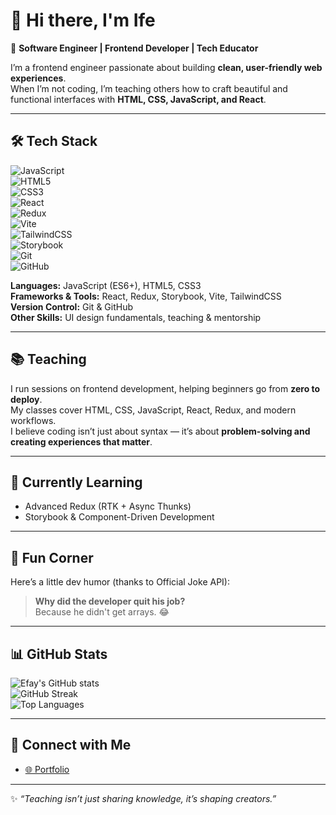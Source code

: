 # 👋 Hi there, I'm Ife  

🚀 **Software Engineer | Frontend Developer | Tech Educator**  

I’m a frontend engineer passionate about building **clean, user-friendly web experiences**.  
When I’m not coding, I’m teaching others how to craft beautiful and functional interfaces with **HTML, CSS, JavaScript, and React**.  

---

## 🛠 Tech Stack  

![JavaScript](https://img.shields.io/badge/JavaScript-F7DF1E?style=for-the-badge&logo=javascript&logoColor=000)  
![HTML5](https://img.shields.io/badge/HTML5-E34F26?style=for-the-badge&logo=html5&logoColor=fff)  
![CSS3](https://img.shields.io/badge/CSS3-1572B6?style=for-the-badge&logo=css3&logoColor=fff)  
![React](https://img.shields.io/badge/React-61DAFB?style=for-the-badge&logo=react&logoColor=000)  
![Redux](https://img.shields.io/badge/Redux-764ABC?style=for-the-badge&logo=redux&logoColor=fff)  
![Vite](https://img.shields.io/badge/Vite-646CFF?style=for-the-badge&logo=vite&logoColor=fff)  
![TailwindCSS](https://img.shields.io/badge/Tailwind_CSS-06B6D4?style=for-the-badge&logo=tailwindcss&logoColor=fff)  
![Storybook](https://img.shields.io/badge/Storybook-FF4785?style=for-the-badge&logo=storybook&logoColor=fff)  
![Git](https://img.shields.io/badge/Git-F05032?style=for-the-badge&logo=git&logoColor=fff)  
![GitHub](https://img.shields.io/badge/GitHub-181717?style=for-the-badge&logo=github&logoColor=fff)  

**Languages:** JavaScript (ES6+), HTML5, CSS3  
**Frameworks & Tools:** React, Redux, Storybook, Vite, TailwindCSS  
**Version Control:** Git & GitHub  
**Other Skills:** UI design fundamentals, teaching & mentorship  

---

## 📚 Teaching  
I run sessions on frontend development, helping beginners go from **zero to deploy**.  
My classes cover HTML, CSS, JavaScript, React, Redux, and modern workflows.  
I believe coding isn’t just about syntax — it’s about **problem-solving and creating experiences that matter**.  

---

## 🌱 Currently Learning  
- Advanced Redux (RTK + Async Thunks)  
- Storybook & Component-Driven Development  

---

## 🎉 Fun Corner  
Here’s a little dev humor (thanks to Official Joke API):  
<!-- JOKE-START -->
> **Why did the developer quit his job?**  
> Because he didn't get arrays. 😂
<!-- JOKE-END -->

---

## 📊 GitHub Stats

![Efay's GitHub stats](https://github-readme-stats.vercel.app/api?username=ifechiglory&count_private=true&show_icons=true&include_all_commits=true&theme=radical)  
![GitHub Streak](https://streak-stats.demolab.com?user=ifechiglory&theme=radical)  
![Top Languages](https://github-readme-stats.vercel.app/api/top-langs/?username=ifechiglory&layout=compact&langs_count=8&count_private=true&theme=radical&cache_seconds=1800)

---

## 🔗 Connect with Me  
- [🌐 Portfolio](https://portfolio-ifechiglory.vercel.app/)  

---

✨ *“Teaching isn’t just sharing knowledge, it’s shaping creators.”*  
